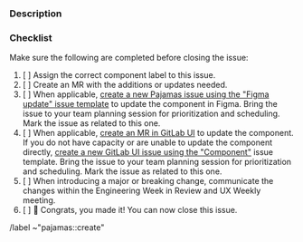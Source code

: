 ### Description

<!-- Add a short description of the documentation addition or update. Remember to say why, not just what. -->

### Checklist

Make sure the following are completed before closing the issue:

1. [ ] Assign the correct component label to this issue.
1. [ ] Create an MR with the additions or updates needed.
1. [ ] When applicable, [create a new Pajamas issue using the "Figma update" issue template][pajamas-figma-update-template] to update the component in Figma. Bring the issue to your team planning session for prioritization and scheduling. Mark the issue as related to this one.
1. [ ] When applicable, [create an MR in GitLab UI][gitlab-ui-mr] to update the component. If you do not have capacity or are unable to update the component directly, [create a new GitLab UI issue using the "Component"][gitlab-ui-component-template] issue template. Bring the issue to your team planning session for prioritization and scheduling. Mark the issue as related to this one.
1. [ ] When introducing a major or breaking change, communicate the changes within the Engineering Week in Review and UX Weekly meeting.
1. [ ] 🎉 Congrats, you made it! You can now close this issue.

<!-- 
### Resources

* [Compontent Lifecycle][component-lifecycle]
-->

/label ~"pajamas::create"

[gitlab-ui-mr]: https://gitlab.com/gitlab-org/gitlab-ui/-/merge_requests/new
[component-lifecycle]: https://design.gitlab.com/contribute/lifecycle
[pajamas-figma-update-template]: https://gitlab.com/gitlab-org/gitlab-services/design.gitlab.com/-/issues/new?issuable_template=Figma%20update
[gitlab-ui-component-template]: https://gitlab.com/gitlab-org/gitlab-ui/-/issues/new?issuable_template=Component
